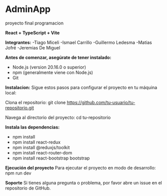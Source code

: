 # AdminApp
proyecto final programacion

**React + TypeScript + Vite**

**Integrantes:**
-Tiago Miceli
-Ismael Carrillo
-Guillermo Ledesma
-Matias Jofré
-Jeremias De Miguel


**Antes de comenzar, asegúrate de tener instalado:**

- Node.js (version 20.16.0 o superior)
- npm (generalmente viene con Node.js)
- Git


**Instalacion:**
Sigue estos pasos para configurar el proyecto en tu máquina local:

Clona el repositorio:
git clone https://github.com/tu-usuario/tu-repositorio.git

Navega al directorio del proyecto:
cd tu-repositorio

**Instala las dependencias:**
- npm install
- npm install react-redux
- npm install @reduxjs/toolkit
- npm install react-router-dom 
- npm install react-bootstrap bootstrap

**Ejecución del proyecto**
Para ejecutar el proyecto en modo de desarrollo:
npm run dev


**Soporte**
Si tienes alguna pregunta o problema, por favor abre un issue en el repositorio de GitHub.

